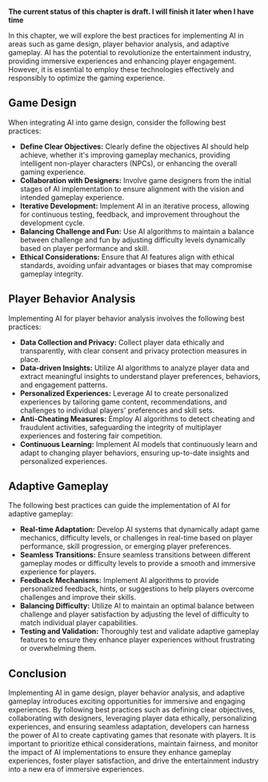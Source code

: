**The current status of this chapter is draft. I will finish it later when I have time**

In this chapter, we will explore the best practices for implementing AI in areas such as game design, player behavior analysis, and adaptive gameplay. AI has the potential to revolutionize the entertainment industry, providing immersive experiences and enhancing player engagement. However, it is essential to employ these technologies effectively and responsibly to optimize the gaming experience.

Game Design
-----------

When integrating AI into game design, consider the following best practices:

* **Define Clear Objectives:** Clearly define the objectives AI should help achieve, whether it's improving gameplay mechanics, providing intelligent non-player characters (NPCs), or enhancing the overall gaming experience.
* **Collaboration with Designers:** Involve game designers from the initial stages of AI implementation to ensure alignment with the vision and intended gameplay experience.
* **Iterative Development:** Implement AI in an iterative process, allowing for continuous testing, feedback, and improvement throughout the development cycle.
* **Balancing Challenge and Fun:** Use AI algorithms to maintain a balance between challenge and fun by adjusting difficulty levels dynamically based on player performance and skill.
* **Ethical Considerations:** Ensure that AI features align with ethical standards, avoiding unfair advantages or biases that may compromise gameplay integrity.

Player Behavior Analysis
------------------------

Implementing AI for player behavior analysis involves the following best practices:

* **Data Collection and Privacy:** Collect player data ethically and transparently, with clear consent and privacy protection measures in place.
* **Data-driven Insights:** Utilize AI algorithms to analyze player data and extract meaningful insights to understand player preferences, behaviors, and engagement patterns.
* **Personalized Experiences:** Leverage AI to create personalized experiences by tailoring game content, recommendations, and challenges to individual players' preferences and skill sets.
* **Anti-Cheating Measures:** Employ AI algorithms to detect cheating and fraudulent activities, safeguarding the integrity of multiplayer experiences and fostering fair competition.
* **Continuous Learning:** Implement AI models that continuously learn and adapt to changing player behaviors, ensuring up-to-date insights and personalized experiences.

Adaptive Gameplay
-----------------

The following best practices can guide the implementation of AI for adaptive gameplay:

* **Real-time Adaptation:** Develop AI systems that dynamically adapt game mechanics, difficulty levels, or challenges in real-time based on player performance, skill progression, or emerging player preferences.
* **Seamless Transitions:** Ensure seamless transitions between different gameplay modes or difficulty levels to provide a smooth and immersive experience for players.
* **Feedback Mechanisms:** Implement AI algorithms to provide personalized feedback, hints, or suggestions to help players overcome challenges and improve their skills.
* **Balancing Difficulty:** Utilize AI to maintain an optimal balance between challenge and player satisfaction by adjusting the level of difficulty to match individual player capabilities.
* **Testing and Validation:** Thoroughly test and validate adaptive gameplay features to ensure they enhance player experiences without frustrating or overwhelming them.

Conclusion
----------

Implementing AI in game design, player behavior analysis, and adaptive gameplay introduces exciting opportunities for immersive and engaging experiences. By following best practices such as defining clear objectives, collaborating with designers, leveraging player data ethically, personalizing experiences, and ensuring seamless adaptation, developers can harness the power of AI to create captivating games that resonate with players. It is important to prioritize ethical considerations, maintain fairness, and monitor the impact of AI implementations to ensure they enhance gameplay experiences, foster player satisfaction, and drive the entertainment industry into a new era of immersive experiences.
